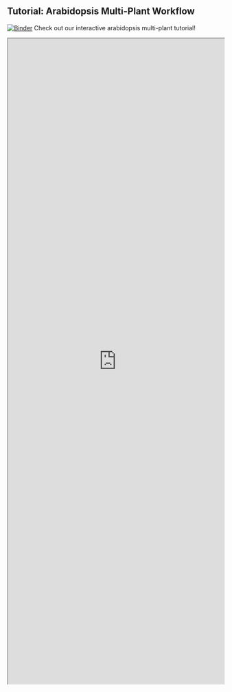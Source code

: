 ## Tutorial: Arabidopsis Multi-Plant Workflow


[![Binder](https://mybinder.org/badge_logo.svg)](ttps://mybinder.org/v2/gh/danforthcenter/plantcv-tutorial-arabidopsis-tray/HEAD?labpath=index.ipynb) Check out our interactive arabidopsis multi-plant tutorial! 

<iframe src="https://nbviewer.jupyter.org/github/danforthcenter/plantcv-tutorial-arabidopsis-tray/blob/main/index.ipynb"  width="100%" height="1500px"></iframe>
